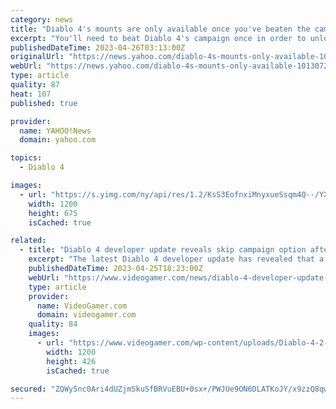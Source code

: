 ```yaml
---
category: news
title: "Diablo 4's mounts are only available once you've beaten the campaign"
excerpt: "You'll need to beat Diablo 4's campaign once in order to unlock mounts for your characters. As revealed in a new Blizzard blog (thanks, WowHead), you'll need to finish Diablo 4's main campaign to ..."
publishedDateTime: 2023-04-26T03:13:00Z
originalUrl: "https://news.yahoo.com/diablo-4s-mounts-only-available-101307216.html"
webUrl: "https://news.yahoo.com/diablo-4s-mounts-only-available-101307216.html"
type: article
quality: 87
heat: 107
published: true

provider:
  name: YAHOO!News
  domain: yahoo.com

topics:
  - Diablo 4

images:
  - url: "https://s.yimg.com/ny/api/res/1.2/KsS3EofnxiMnyxueSsqm4Q--/YXBwaWQ9aGlnaGxhbmRlcjt3PTEyMDA7aD02NzU-/https://media.zenfs.com/en/gamesradar_237/d23b6956a6654889a531db8ed508f63c"
    width: 1200
    height: 675
    isCached: true

related:
  - title: "Diablo 4 developer update reveals skip campaign option after beating it once"
    excerpt: "The latest Diablo 4 developer update has revealed that a campaign skip option will be available after you've beaten the game once."
    publishedDateTime: 2023-04-25T18:23:00Z
    webUrl: "https://www.videogamer.com/news/diablo-4-developer-update-reveals-campaign-skip-option/"
    type: article
    provider:
      name: VideoGamer.com
      domain: videogamer.com
    quality: 84
    images:
      - url: "https://www.videogamer.com/wp-content/uploads/Diablo-4-2-2.jpg"
        width: 1200
        height: 426
        isCached: true

secured: "ZQWy5nc0Ari4dUZjmSkuSfBRVuEBU+0sx+/PWJUe9ON6DLATKoJY/x9zzQ8qwZEaAQyB1bMzAiYNpc4W93XBHHdmmEDwXr5vQeNp5lnUldwap4d6c8rjQiSzb5X0VkFDw9K0WQAOq99AkDdKrNnjMoI4VegSJfoSXwQhjUO8JzJ4fuamW8N0biSkkz9pnwc1mtxeCpyEJRhdv4DEr1F/ZbxwkAbTJHzae9NGmp7pIDmLd2ZQ3S0qq/tgYccKUASh/jBMM5ERZpi74G5mJN0OsVkRgSzWus2DIEi90+vTgza8ftDW7CAA0QBAA79QAjxipav4hzYe/Mm+2gPt/lhPHM6WNBmpw52/vO5zvhixt+4=;Y5Ar6ZP3hheiCokfWbLiOQ=="
---
```


